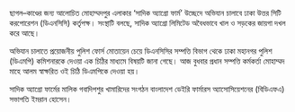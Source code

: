 ছাগল–কাণ্ডের জন্য আলোচিত মোহাম্মদপুর এলাকার ‘সাদিক অ্যাগ্রো ফার্ম’ উচ্ছেদে অভিযান চালাবে ঢাকা উত্তর সিটি করপোরেশন (ডিএনসিসি) কর্তৃপক্ষ। সংস্থাটি বলছে, সাদিক অ্যাগ্রো লিমিটেড অবৈধভাবে খাল ও সড়কের জায়গা দখল করে আছে।

অভিযান চালাতে প্রয়োজনীয় পুলিশ ফোর্স মোতায়েন চেয়ে ডিএনসিসির সম্পত্তি বিভাগ থেকে ঢাকা মহানগর পুলিশ (ডিএমপি) কমিশনারকে দেওয়া এক চিঠির মাধ্যমে বিষয়টি জানা গেছে। আজ বুধবার প্রধান সম্পত্তি কর্মকর্তা মোহাম্মদ মাহে আলম স্বাক্ষরিত ওই চিঠি ডিএমপিকে দেওয়া হয়।

সাদিক অ্যাগ্রো ফার্মের মালিক গবাদিপশুর খামারিদের সংগঠন বাংলাদেশ ডেইরি ফার্মারস অ্যাসোসিয়েশনের (বিডিএফএ) সভাপতি ইমরান হোসেন।
